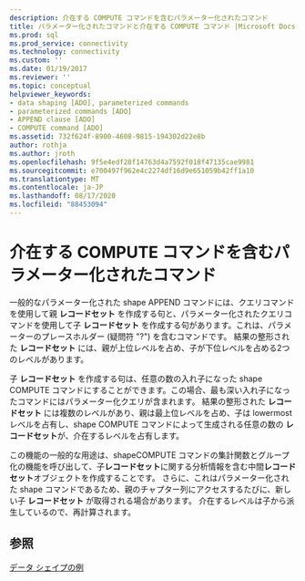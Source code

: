 ```yaml
---
description: 介在する COMPUTE コマンドを含むパラメーター化されたコマンド
title: パラメーター化されたコマンドと介在する COMPUTE コマンド |Microsoft Docs
ms.prod: sql
ms.prod_service: connectivity
ms.technology: connectivity
ms.custom: ''
ms.date: 01/19/2017
ms.reviewer: ''
ms.topic: conceptual
helpviewer_keywords:
- data shaping [ADO], parameterized commands
- parameterized commands [ADO]
- APPEND clause [ADO]
- COMPUTE command [ADO]
ms.assetid: 732f624f-8900-4608-9815-194302d22e8b
author: rothja
ms.author: jroth
ms.openlocfilehash: 9f5e4edf28f14763d4a7592f018f47135cae9981
ms.sourcegitcommit: e700497f962e4c2274df16d9e651059b42ff1a10
ms.translationtype: MT
ms.contentlocale: ja-JP
ms.lasthandoff: 08/17/2020
ms.locfileid: "88453094"
---
```

# <a name="parameterized-commands-with-intervening-compute-commands"></a>介在する COMPUTE コマンドを含むパラメーター化されたコマンド
一般的なパラメーター化された shape APPEND コマンドには、クエリコマンドを使用して親 **レコードセット** を作成する句と、パラメーター化されたクエリコマンドを使用して子 **レコードセット** を作成する句があります。これは、パラメーターのプレースホルダー (疑問符 "?") を含むコマンドです。 結果の整形された **レコードセット** には、親が上位レベルを占め、子が下位レベルを占める2つのレベルがあります。  
  
 子 **レコードセット** を作成する句は、任意の数の入れ子になった shape COMPUTE コマンドにすることができます。この場合、最も深い入れ子になったコマンドにはパラメーター化クエリが含まれます。 結果の整形された **レコードセット** には複数のレベルがあり、親は最上位レベルを占め、子は lowermost レベルを占有し、shape COMPUTE コマンドによって生成される任意の数の **レコードセット**が、介在するレベルを占有します。  
  
 この機能の一般的な用途は、shapeCOMPUTE コマンドの集計関数とグループ化の機能を呼び出して、子**レコードセット**に関する分析情報を含む中間**レコードセット**オブジェクトを作成することです。 さらに、これはパラメーター化された shape コマンドであるため、親のチャプター列にアクセスするたびに、新しい子 **レコードセット** が取得される場合があります。 介在するレベルは子から派生しているので、再計算されます。  
  
## <a name="see-also"></a>参照  
 [データ シェイプの例](../../../ado/guide/data/data-shaping-example.md)
